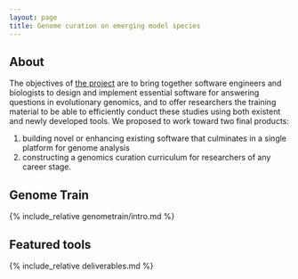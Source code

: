 ```yaml
---
layout: page
title: Genome curation on emerging model species
---
```

## About

The objectives of [the project](http://nescent.org/science/awards_summary.php?id=377) are to bring together software engineers and biologists to design
and implement essential software for answering questions in evolutionary genomics, and to
offer researchers the training material to be able to efficiently conduct these studies using both
existent and newly developed tools. We proposed to work toward two final products: 

  1. building novel or enhancing existing software that culminates in a single platform for genome analysis
  2. constructing a genomics curation curriculum for researchers of any career stage.



## Genome Train

{% include_relative genometrain/intro.md %}






## Featured tools

{% include_relative deliverables.md %}
